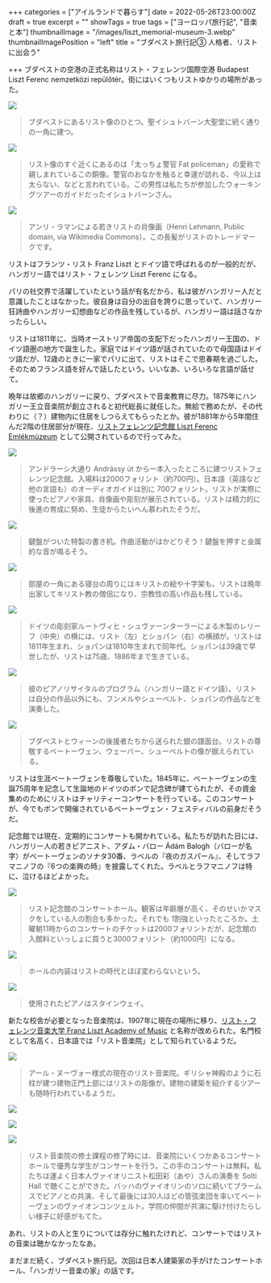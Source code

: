 +++
categories = ["アイルランドで暮らす"]
date = 2022-05-26T23:00:00Z
draft = true
excerpt = ""
showTags = true
tags = ["ヨーロッパ旅行記", "音楽と本"]
thumbnailImage = "/images/liszt_memorial-museum-3.webp"
thumbnailImagePosition = "left"
title = "ブダペスト旅行記③ 人格者、リストに出会う"

+++
ブダペストの空港の正式名称はリスト・フェレンツ国際空港 Budapest Liszt Ferenc nemzetközi repülőtér。街にはいくつもリストゆかりの場所があった。

<!--more-->

![](/images/liszt-in-budapest-1.webp)

> ブダペストにあるリスト像のひとつ。聖イシュトバーン大聖堂に続く通りの一角に建つ。

![](/images/fat-policeman.webp)

> リスト像のすぐ近くにあるのは「太っちょ警官 Fat policeman」の愛称で親しまれているこの銅像。警官のおなかを触ると幸運が訪れる、今以上は太らない、などと言われている。この男性は私たちが参加したウォーキングツアーのガイドだったイシュトバーンさん。

![](/images/liszt_-lehmann_portrait-_crop-waist.jpg)

> アンリ・ラマンによる若きリストの肖像画（Henri Lehmann, Public domain, via Wikimedia Commons）。この長髪がリストのトレードマークです。

リストはフランツ・リスト Franz Liszt とドイツ語で呼ばれるのが一般的だが、ハンガリー語ではリスト・フェレンツ Liszt Ferenc になる。

パリの社交界で活躍していたという話が有名だから、私は彼がハンガリー人だと意識したことはなかった。彼自身は自分の出自を誇りに思っていて、ハンガリー狂詩曲やハンガリー幻想曲などの作品を残しているが、ハンガリー語は話さなかったらしい。

リストは1811年に、当時オーストリア帝国の支配下だったハンガリー王国の、ドイツ語圏の地方で誕生した。家庭ではドイツ語が話されていたので母国語はドイツ語だが、12歳のときに一家でパリに出て、リストはそこで思春期を過ごした。そのためフランス語を好んで話したという。いいなあ、いろいろな言語が話せて。

晩年は故郷のハンガリーに戻り、ブダペストで音楽教育に尽力。1875年にハンガリー王立音楽院が創立されると初代総長に就任した。無給で務めたが、その代わりに（？）建物内に住居をしつらえてもらったとか。彼が1881年から5年間住んだ2階の住居部分が現在、[リストフェレンツ記念館 Liszt Ferenc Emlékmúzeum](https://lisztmuseum.hu/en) として公開されているので行ってみた。

![](/images/liszt_memorial-museum-4.webp)

> アンドラーシ大通り Andrássy út から一本入ったところに建つリストフェレンツ記念館。入場料は2000フォリント（約700円）。日本語（英語など他の言語も）のオーディオガイドは別に 700フォリント。リストが実際に使ったピアノや家具、肖像画や彫刻が展示されている。リストは精力的に後進の育成に努め、生徒からたいへん慕われたそうだ。

![](/images/liszt_memorial-museum-7.webp)

> 鍵盤がついた特製の書き机。作曲活動がはかどりそう！鍵盤を押すと金属的な音が鳴るそう。

![](/images/liszt_memorial-museum-2.webp)

> 部屋の一角にある寝台の周りにはキリストの絵や十字架も。リストは晩年出家してキリスト教の僧侶になり、宗教性の高い作品も残している。

![](/images/liszt_memorial-museum-3.webp)

> ドイツの彫刻家ルートヴィヒ・シュヴァーンターラーによる木製のレリーフ（中央）の横には、リスト（左）とショパン（右）の横顔が。リストは1811年生まれ、ショパンは1810年生まれで同年代。ショパンは39歳で早世したが、リストは75歳、1886年まで生きている。

![](/images/liszt_memorial-museum-9.webp)

> 彼のピアノリサイタルのプログラム（ハンガリー語とドイツ語）。リストは自分の作品以外にも、フンメルやシューベルト、ショパンの作品などを演奏した。

![](/images/liszt_memorial-museum-6.webp)

> ブダペストとウィーンの後援者たちから送られた銀の譜面台。リストの尊敬するベートーヴェン、ウェーバー、シューベルトの像が据えられている。

リストは生涯ベートーヴェンを尊敬していた。1845年に、ベートーヴェンの生誕75周年を記念して生誕地のドイツのボンで記念碑が建てられたが、その資金集めのためにリストはチャリティーコンサートを行っている。このコンサートが、今でもボンで開催されているベートーヴェン・フェスティバルの前身だそうだ。

記念館では現在、定期的にコンサートも開かれている。私たちが訪れた日には、ハンガリー人の若きピアニスト、アダム・バロー Ádám Balogh（バローが名字）がベートーヴェンのソナタ30番、ラベルの『夜のガスパール』、そしてラフマニノフの『6つの楽興の時』を披露してくれた。ラベルとラフマニノフは特に、泣けるほどよかった。

![](/images/liszt_memorial-museum-8.webp)

> リスト記念館のコンサートホール。観客は年齢層が高く、そのせいかマスクをしている人の割合も多かった。それでも 1割強といったところか。土曜朝11時からのコンサートのチケットは2000フォリントだが、記念館の入館料といっしょに買うと3000フォリント（約1000円）になる。

![](/images/liszt_memorial-museum-1.webp)

> ホールの内装はリストの時代とほぼ変わらないという。

![](/images/liszt_memorial-museum-5.webp)

> 使用されたピアノはスタインウェイ。

新たな校舎が必要となった音楽院は、1907年に現在の場所に移り、[リスト・フェレンツ音楽大学 Franz Liszt Academy of Music](https://concert.lisztacademy.hu/) と名称が改められた。名門校として名高く、日本語では「リスト音楽院」として知られているようだ。

![](/images/liszt-academy-1.webp)

> アール・ヌーヴォー様式の現在のリスト音楽院。ギリシャ神殿のように石柱が建つ建物正門上部にはリストの彫像が。建物の建築を紹介するツアーも随時行われているようだ。

![](/images/liszt-academy-4.webp)

![](/images/liszt-academy-2.webp)

![](/images/liszt-academy-3.webp)

> リスト音楽院の修士課程の修了時には、音楽院にいくつかあるコンサートホールで優秀な学生がコンサートを行う。この手のコンサートは無料。私たちは運よく日本人ヴァイオリニスト松田彩（あや）さんの演奏を Solti Hall で聴くことができた。バッハのヴァイオリンのソロに続いてブラームスでピアノとの共演、そして最後には30人ほどの管弦楽団を率いてベートーヴェンのヴァイオンコンツェルト。学院の仲間が共演に駆け付けたらしい様子に好感がもてた。

あれ、リストの人と生りについては存分に触れたけれど、コンサートではリストの音楽は聴かなかったなあ。

まだまだ続く、ブダペスト旅行記。次回は日本人建築家の手がけたコンサートホール、「ハンガリー音楽の家」の話です。